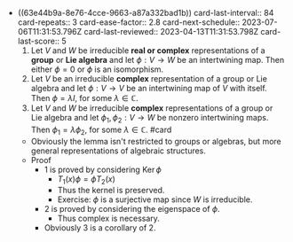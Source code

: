 - ((63e44b9a-8e76-4cce-9663-a87a332bad1b)) 
  card-last-interval:: 84
  card-repeats:: 3
  card-ease-factor:: 2.8
  card-next-schedule:: 2023-07-06T11:31:53.796Z
  card-last-reviewed:: 2023-04-13T11:31:53.798Z
  card-last-score:: 5
  1. Let $V$ and $W$ be irreducible **real or complex** representations of a **group** or **Lie algebra** and let $\phi: V \rightarrow W$ be an intertwining map. Then either $\phi=0$ or $\phi$ is an isomorphism.
  2. Let $V$ be an irreducible **complex** representation of a group or Lie algebra and let $\phi: V \rightarrow V$ be an intertwining map of $V$ with itself. Then $\phi=\lambda I$, for some $\lambda \in \mathbb{C}$.
  3. Let $V$ and $W$ be irreducible **complex** representations of a group or Lie algebra and let $\phi_1, \phi_2: V \rightarrow W$ be nonzero intertwining maps. Then $\phi_1=\lambda \phi_2$, for some $\lambda \in \mathbb{C}$. #card
	- Obviously the lemma isn't restricted to groups or algebras, but more general representations of algebraic structures.
	- Proof
		- 1 is proved by considering $\operatorname {Ker} \phi$
			- $T_1(x) \phi=\phi T_2(x)$
			- Thus the kernel is preserved.
			- Exercise: $\phi$ is a surjective map since $W$ is irreducible.
		- 2 is proved by considering the eigenspace of $\phi$.
			- Thus complex is necessary.
		- Obviously 3 is a corollary of 2.